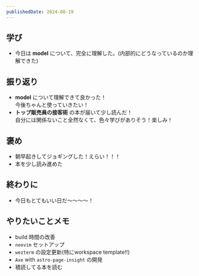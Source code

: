 ```yaml
---
publishedDate: 2024-08-19
---
```


## 学び
- 今日は **model** について、完全に理解した。(内部的にどうなっているのか理解できた)

## 振り返り
- **model** について理解できて良かった！  
今後ちゃんと使っていきたい！
- **トップ販売員の接客術** の本が届いて少し読んだ！  
自分には関係ないこと全然なくて、色々学びがありそう！楽しみ！

## 褒め
- 朝早起きしてジョギングした！えらい！！！
- 本を少し読み進めた

## 終わりに
- 今日もとてもいい日だ〜〜〜〜！

## やりたいことメモ
- build 時間の改善
- `neovim` セットアップ
- `wezterm` の設定更新(特にworkspace template!!)
- `Axe` with `astro-page-insight` の開発
- 積読してる本を読む
